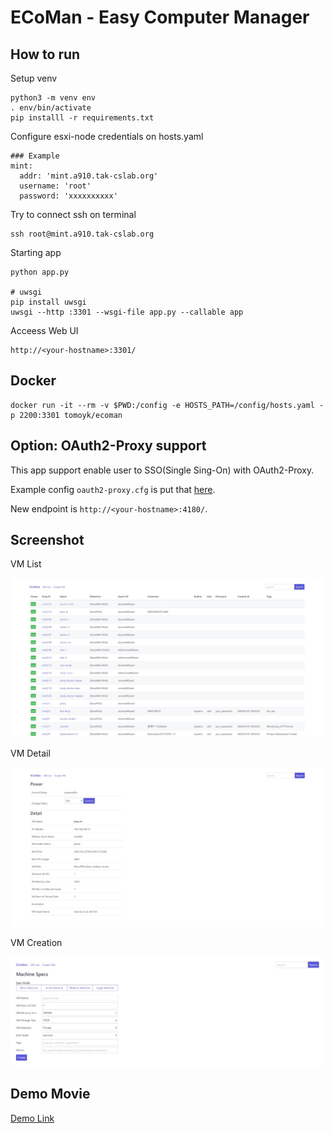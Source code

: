 # ECoMan - Easy Computer Manager

## How to run

Setup venv

```
python3 -m venv env
. env/bin/activate
pip installl -r requirements.txt
```

Configure esxi-node credentials on hosts.yaml

```
### Example
mint:
  addr: 'mint.a910.tak-cslab.org'
  username: 'root'
  password: 'xxxxxxxxxx'
```

Try to connect ssh on terminal

```
ssh root@mint.a910.tak-cslab.org
```

Starting app

```
python app.py

# uwsgi
pip install uwsgi
uwsgi --http :3301 --wsgi-file app.py --callable app
```

Acceess Web UI

```
http://<your-hostname>:3301/
```

## Docker

```
docker run -it --rm -v $PWD:/config -e HOSTS_PATH=/config/hosts.yaml -p 2200:3301 tomoyk/ecoman
```

## Option: OAuth2-Proxy support

This app support enable user to SSO(Single Sing-On) with OAuth2-Proxy. 

Example config `oauth2-proxy.cfg` is put that [here](oauth2-proxy.cfg.example).

New endpoint is `http://<your-hostname>:4180/`.

## Screenshot

VM List

<img src="https://raw.githubusercontent.com/cdsl-research/ecoman/master/ecoman1.jpg" width="500">

VM Detail

<img src="https://raw.githubusercontent.com/cdsl-research/ecoman/master/ecoman2.jpg" width="500">

VM Creation

<img src="https://raw.githubusercontent.com/cdsl-research/ecoman/master/ecoman3.jpg" width="500">

## Demo Movie

[Demo Link](https://twitter.com/i/status/1277117890764828673)
